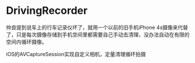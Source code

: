 # DrivingRecorder

仲良提到说车上的行车记录仪坏了，就用一个以前的旧手机iPhone 4s摄像来代替了，只是每次摄像存储到手机空间里都需要自己手动去清理，没办法自动在有限的空间内循环摄像。

iOS的AVCaptureSession实现自定义相机，定量清理循环拍摄
